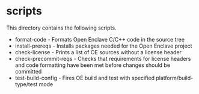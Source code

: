 scripts
=======

This directory contains the following scripts.

- format-code - Formats Open Enclave C/C++ code in the source tree
- install-prereqs - Installs packages needed for the Open Enclave project
- check-license - Prints a list of OE sources without a license header
- check-precommit-reqs - Checks that requirements for license headers and
         code formatting have been met before changes should be committed
- test-build-config - Fires OE build and test with specified platform/build-type/test mode
	       
